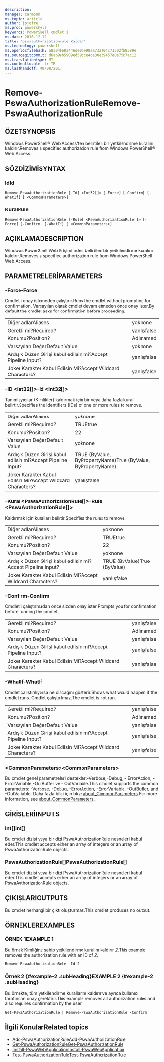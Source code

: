 ```yaml
---
description: 
manager: carmonm
ms.topic: article
author: jpjofre
ms.prod: powershell
keywords: PowerShell cmdlet'i
ms.date: 2016-12-12
title: "pswaauthorizationrule Kaldır"
ms.technology: powershell
ms.openlocfilehash: a8304b68a446de0be98aa732304c71302fb8389e
ms.sourcegitcommit: d6ab9ab5909ed59cce4ce30e29457e0e75c7ac12
ms.translationtype: MT
ms.contentlocale: tr-TR
ms.lasthandoff: 09/08/2017
---
```

# <a name="remove-pswaauthorizationrule"></a><span data-ttu-id="0ec34-103">Remove-PswaAuthorizationRule</span><span class="sxs-lookup"><span data-stu-id="0ec34-103">Remove-PswaAuthorizationRule</span></span>

## <a name="synopsis"></a><span data-ttu-id="0ec34-104">ÖZET</span><span class="sxs-lookup"><span data-stu-id="0ec34-104">SYNOPSIS</span></span>

<span data-ttu-id="0ec34-105">Windows PowerShell® Web Access'ten belirtilen bir yetkilendirme kuralını kaldırır.</span><span class="sxs-lookup"><span data-stu-id="0ec34-105">Removes a specified authorization rule from Windows PowerShell® Web Access.</span></span>

## <a name="syntax"></a><span data-ttu-id="0ec34-106">SÖZDİZİMİ</span><span class="sxs-lookup"><span data-stu-id="0ec34-106">SYNTAX</span></span>

### <a name="id"></a><span data-ttu-id="0ec34-107">Id</span><span class="sxs-lookup"><span data-stu-id="0ec34-107">Id</span></span>
```
Remove-PswaAuthorizationRule [-Id] <Int32[]> [-Force] [-Confirm] [-WhatIf] [ <CommonParameters>]
```

### <a name="rule"></a><span data-ttu-id="0ec34-108">Kural</span><span class="sxs-lookup"><span data-stu-id="0ec34-108">Rule</span></span>
```
Remove-PswaAuthorizationRule [-Rule] <PswaAuthorizationRule[]> [-Force] [-Confirm] [-WhatIf] [ <CommonParameters>]
```

## <a name="description"></a><span data-ttu-id="0ec34-109">AÇIKLAMA</span><span class="sxs-lookup"><span data-stu-id="0ec34-109">DESCRIPTION</span></span>

<span data-ttu-id="0ec34-110">Windows PowerShell Web Erişimi'nden belirtilen bir yetkilendirme kuralını kaldırır.</span><span class="sxs-lookup"><span data-stu-id="0ec34-110">Removes a specified authorization rule from Windows PowerShell Web Access.</span></span>

## <a name="parameters"></a><span data-ttu-id="0ec34-111">PARAMETRELERİ</span><span class="sxs-lookup"><span data-stu-id="0ec34-111">PARAMETERS</span></span>

### <a name="-force"></a><span data-ttu-id="0ec34-112">-Force</span><span class="sxs-lookup"><span data-stu-id="0ec34-112">-Force</span></span>

<span data-ttu-id="0ec34-113">Cmdlet'i onay istemeden çalıştırır.</span><span class="sxs-lookup"><span data-stu-id="0ec34-113">Runs the cmdlet without prompting for confirmation.</span></span> <span data-ttu-id="0ec34-114">Varsayılan olarak cmdlet devam etmeden önce onay ister.</span><span class="sxs-lookup"><span data-stu-id="0ec34-114">By default the cmdlet asks for confirmation before proceeding.</span></span>

|||  
|-|-|
| <span data-ttu-id="0ec34-115">Diğer adlar</span><span class="sxs-lookup"><span data-stu-id="0ec34-115">Aliases</span></span>                              | <span data-ttu-id="0ec34-116">yok</span><span class="sxs-lookup"><span data-stu-id="0ec34-116">none</span></span>                                 |
| <span data-ttu-id="0ec34-117">Gerekli mi?</span><span class="sxs-lookup"><span data-stu-id="0ec34-117">Required?</span></span>                            | <span data-ttu-id="0ec34-118">yanlış</span><span class="sxs-lookup"><span data-stu-id="0ec34-118">false</span></span>                                |
| <span data-ttu-id="0ec34-119">Konumu?</span><span class="sxs-lookup"><span data-stu-id="0ec34-119">Position?</span></span>                            | <span data-ttu-id="0ec34-120">Adlı</span><span class="sxs-lookup"><span data-stu-id="0ec34-120">named</span></span>                                |
| <span data-ttu-id="0ec34-121">Varsayılan Değer</span><span class="sxs-lookup"><span data-stu-id="0ec34-121">Default Value</span></span>                        | <span data-ttu-id="0ec34-122">yok</span><span class="sxs-lookup"><span data-stu-id="0ec34-122">none</span></span>                                 |
| <span data-ttu-id="0ec34-123">Ardışık Düzen Girişi kabul edilsin mi?</span><span class="sxs-lookup"><span data-stu-id="0ec34-123">Accept Pipeline Input?</span></span>               | <span data-ttu-id="0ec34-124">yanlış</span><span class="sxs-lookup"><span data-stu-id="0ec34-124">false</span></span>                                |
| <span data-ttu-id="0ec34-125">Joker Karakter Kabul Edilsin Mi?</span><span class="sxs-lookup"><span data-stu-id="0ec34-125">Accept Wildcard Characters?</span></span>          | <span data-ttu-id="0ec34-126">yanlış</span><span class="sxs-lookup"><span data-stu-id="0ec34-126">false</span></span>                                |

### <a name="-id-ltint32gt"></a><span data-ttu-id="0ec34-127">-ID &lt;Int32\[\]&gt;</span><span class="sxs-lookup"><span data-stu-id="0ec34-127">-Id &lt;Int32\[\]&gt;</span></span>

<span data-ttu-id="0ec34-128">Tanımlayıcılar (Kimlikler) kaldırmak için bir veya daha fazla kural belirtir.</span><span class="sxs-lookup"><span data-stu-id="0ec34-128">Specifies the identifiers (IDs) of one or more rules to remove.</span></span>

|||  
|-|-|
| <span data-ttu-id="0ec34-129">Diğer adlar</span><span class="sxs-lookup"><span data-stu-id="0ec34-129">Aliases</span></span>                              | <span data-ttu-id="0ec34-130">yok</span><span class="sxs-lookup"><span data-stu-id="0ec34-130">none</span></span>                                 |
| <span data-ttu-id="0ec34-131">Gerekli mi?</span><span class="sxs-lookup"><span data-stu-id="0ec34-131">Required?</span></span>                            | <span data-ttu-id="0ec34-132">TRUE</span><span class="sxs-lookup"><span data-stu-id="0ec34-132">true</span></span>                                 |
| <span data-ttu-id="0ec34-133">Konumu?</span><span class="sxs-lookup"><span data-stu-id="0ec34-133">Position?</span></span>                            | <span data-ttu-id="0ec34-134">2</span><span class="sxs-lookup"><span data-stu-id="0ec34-134">2</span></span>                                    |
| <span data-ttu-id="0ec34-135">Varsayılan Değer</span><span class="sxs-lookup"><span data-stu-id="0ec34-135">Default Value</span></span>                        | <span data-ttu-id="0ec34-136">yok</span><span class="sxs-lookup"><span data-stu-id="0ec34-136">none</span></span>                                 |
| <span data-ttu-id="0ec34-137">Ardışık Düzen Girişi kabul edilsin mi?</span><span class="sxs-lookup"><span data-stu-id="0ec34-137">Accept Pipeline Input?</span></span>               | <span data-ttu-id="0ec34-138">TRUE (ByValue, ByPropertyName)</span><span class="sxs-lookup"><span data-stu-id="0ec34-138">True (ByValue, ByPropertyName)</span></span>       |
| <span data-ttu-id="0ec34-139">Joker Karakter Kabul Edilsin Mi?</span><span class="sxs-lookup"><span data-stu-id="0ec34-139">Accept Wildcard Characters?</span></span>          | <span data-ttu-id="0ec34-140">yanlış</span><span class="sxs-lookup"><span data-stu-id="0ec34-140">false</span></span>                                |

### <a name="-rule-ltpswaauthorizationrulegt"></a><span data-ttu-id="0ec34-141">-Kural &lt;PswaAuthorizationRule\[\]&gt;</span><span class="sxs-lookup"><span data-stu-id="0ec34-141">-Rule &lt;PswaAuthorizationRule\[\]&gt;</span></span>

<span data-ttu-id="0ec34-142">Kaldırmak için kuralları belirtir.</span><span class="sxs-lookup"><span data-stu-id="0ec34-142">Specifies the rules to remove.</span></span>

|||  
|-|-|
| <span data-ttu-id="0ec34-143">Diğer adlar</span><span class="sxs-lookup"><span data-stu-id="0ec34-143">Aliases</span></span>                              | <span data-ttu-id="0ec34-144">yok</span><span class="sxs-lookup"><span data-stu-id="0ec34-144">none</span></span>                                 |
| <span data-ttu-id="0ec34-145">Gerekli mi?</span><span class="sxs-lookup"><span data-stu-id="0ec34-145">Required?</span></span>                            | <span data-ttu-id="0ec34-146">TRUE</span><span class="sxs-lookup"><span data-stu-id="0ec34-146">true</span></span>                                 |
| <span data-ttu-id="0ec34-147">Konumu?</span><span class="sxs-lookup"><span data-stu-id="0ec34-147">Position?</span></span>                            | <span data-ttu-id="0ec34-148">2</span><span class="sxs-lookup"><span data-stu-id="0ec34-148">2</span></span>                                    |
| <span data-ttu-id="0ec34-149">Varsayılan Değer</span><span class="sxs-lookup"><span data-stu-id="0ec34-149">Default Value</span></span>                        | <span data-ttu-id="0ec34-150">yok</span><span class="sxs-lookup"><span data-stu-id="0ec34-150">none</span></span>                                 |
| <span data-ttu-id="0ec34-151">Ardışık Düzen Girişi kabul edilsin mi?</span><span class="sxs-lookup"><span data-stu-id="0ec34-151">Accept Pipeline Input?</span></span>               | <span data-ttu-id="0ec34-152">TRUE (ByValue)</span><span class="sxs-lookup"><span data-stu-id="0ec34-152">True (ByValue)</span></span>                       |
| <span data-ttu-id="0ec34-153">Joker Karakter Kabul Edilsin Mi?</span><span class="sxs-lookup"><span data-stu-id="0ec34-153">Accept Wildcard Characters?</span></span>          | <span data-ttu-id="0ec34-154">yanlış</span><span class="sxs-lookup"><span data-stu-id="0ec34-154">false</span></span>                                |

### <a name="-confirm"></a><span data-ttu-id="0ec34-155">-Confirm</span><span class="sxs-lookup"><span data-stu-id="0ec34-155">-Confirm</span></span>

<span data-ttu-id="0ec34-156">Cmdlet'i çalıştırmadan önce sizden onay ister.</span><span class="sxs-lookup"><span data-stu-id="0ec34-156">Prompts you for confirmation before running the cmdlet.</span></span>

|||  
|-|-|
| <span data-ttu-id="0ec34-157">Gerekli mi?</span><span class="sxs-lookup"><span data-stu-id="0ec34-157">Required?</span></span>                            | <span data-ttu-id="0ec34-158">yanlış</span><span class="sxs-lookup"><span data-stu-id="0ec34-158">false</span></span>                                |
| <span data-ttu-id="0ec34-159">Konumu?</span><span class="sxs-lookup"><span data-stu-id="0ec34-159">Position?</span></span>                            | <span data-ttu-id="0ec34-160">Adlı</span><span class="sxs-lookup"><span data-stu-id="0ec34-160">named</span></span>                                |
| <span data-ttu-id="0ec34-161">Varsayılan Değer</span><span class="sxs-lookup"><span data-stu-id="0ec34-161">Default Value</span></span>                        | <span data-ttu-id="0ec34-162">yanlış</span><span class="sxs-lookup"><span data-stu-id="0ec34-162">false</span></span>                                |
| <span data-ttu-id="0ec34-163">Ardışık Düzen Girişi kabul edilsin mi?</span><span class="sxs-lookup"><span data-stu-id="0ec34-163">Accept Pipeline Input?</span></span>               | <span data-ttu-id="0ec34-164">yanlış</span><span class="sxs-lookup"><span data-stu-id="0ec34-164">false</span></span>                                |
| <span data-ttu-id="0ec34-165">Joker Karakter Kabul Edilsin Mi?</span><span class="sxs-lookup"><span data-stu-id="0ec34-165">Accept Wildcard Characters?</span></span>          | <span data-ttu-id="0ec34-166">yanlış</span><span class="sxs-lookup"><span data-stu-id="0ec34-166">false</span></span>                                |

### <a name="-whatif"></a><span data-ttu-id="0ec34-167">-WhatIf</span><span class="sxs-lookup"><span data-stu-id="0ec34-167">-WhatIf</span></span>

<span data-ttu-id="0ec34-168">Cmdlet çalıştırılıyorsa ne olacağını gösterir.</span><span class="sxs-lookup"><span data-stu-id="0ec34-168">Shows what would happen if the cmdlet runs.</span></span> <span data-ttu-id="0ec34-169">Cmdlet çalıştırılmaz.</span><span class="sxs-lookup"><span data-stu-id="0ec34-169">The cmdlet is not run.</span></span>

|||  
|-|-|
| <span data-ttu-id="0ec34-170">Gerekli mi?</span><span class="sxs-lookup"><span data-stu-id="0ec34-170">Required?</span></span>                            | <span data-ttu-id="0ec34-171">yanlış</span><span class="sxs-lookup"><span data-stu-id="0ec34-171">false</span></span>                                |
| <span data-ttu-id="0ec34-172">Konumu?</span><span class="sxs-lookup"><span data-stu-id="0ec34-172">Position?</span></span>                            | <span data-ttu-id="0ec34-173">Adlı</span><span class="sxs-lookup"><span data-stu-id="0ec34-173">named</span></span>                                |
| <span data-ttu-id="0ec34-174">Varsayılan Değer</span><span class="sxs-lookup"><span data-stu-id="0ec34-174">Default Value</span></span>                        | <span data-ttu-id="0ec34-175">yanlış</span><span class="sxs-lookup"><span data-stu-id="0ec34-175">false</span></span>                                |
| <span data-ttu-id="0ec34-176">Ardışık Düzen Girişi kabul edilsin mi?</span><span class="sxs-lookup"><span data-stu-id="0ec34-176">Accept Pipeline Input?</span></span>               | <span data-ttu-id="0ec34-177">yanlış</span><span class="sxs-lookup"><span data-stu-id="0ec34-177">false</span></span>                                |
| <span data-ttu-id="0ec34-178">Joker Karakter Kabul Edilsin Mi?</span><span class="sxs-lookup"><span data-stu-id="0ec34-178">Accept Wildcard Characters?</span></span>          | <span data-ttu-id="0ec34-179">yanlış</span><span class="sxs-lookup"><span data-stu-id="0ec34-179">false</span></span>                                |

### <a name="ltcommonparametersgt"></a><span data-ttu-id="0ec34-180">&lt;CommonParameters&gt;</span><span class="sxs-lookup"><span data-stu-id="0ec34-180">&lt;CommonParameters&gt;</span></span>

<span data-ttu-id="0ec34-181">Bu cmdlet genel parametreleri destekler:-Verbose,-Debug, - ErrorAction, - ErrorVariable,-OutBuffer ve - OutVariable.</span><span class="sxs-lookup"><span data-stu-id="0ec34-181">This cmdlet supports the common parameters: -Verbose, -Debug, -ErrorAction, -ErrorVariable, -OutBuffer, and -OutVariable.</span></span>
<span data-ttu-id="0ec34-182">Daha fazla bilgi için bkz: [about_CommonParameters](http://go.microsoft.com/fwlink/p/?LinkID=113216).</span><span class="sxs-lookup"><span data-stu-id="0ec34-182">For more information, see [about_CommonParameters](http://go.microsoft.com/fwlink/p/?LinkID=113216).</span></span>

## <a name="inputs"></a><span data-ttu-id="0ec34-183">GİRİŞLERİ</span><span class="sxs-lookup"><span data-stu-id="0ec34-183">INPUTS</span></span>

### <a name="int"></a><span data-ttu-id="0ec34-184">int\[\]</span><span class="sxs-lookup"><span data-stu-id="0ec34-184">int\[\]</span></span>

<span data-ttu-id="0ec34-185">Bu cmdlet dizisi veya bir dizi PswaAuthorizationRule nesneleri kabul eder.</span><span class="sxs-lookup"><span data-stu-id="0ec34-185">This cmdlet accepts either an array of integers or an array of PswaAuthorizationRule objects.</span></span>

### <a name="pswaauthorizationrule"></a><span data-ttu-id="0ec34-186">PswaAuthorizationRule\[\]</span><span class="sxs-lookup"><span data-stu-id="0ec34-186">PswaAuthorizationRule\[\]</span></span>

<span data-ttu-id="0ec34-187">Bu cmdlet dizisi veya bir dizi PswaAuthorizationRule nesneleri kabul eder.</span><span class="sxs-lookup"><span data-stu-id="0ec34-187">This cmdlet accepts either an array of integers or an array of PswaAuthorizationRule objects.</span></span>

## <a name="outputs"></a><span data-ttu-id="0ec34-188">ÇIKIŞLARI</span><span class="sxs-lookup"><span data-stu-id="0ec34-188">OUTPUTS</span></span>

<span data-ttu-id="0ec34-189">Bu cmdlet herhangi bir çıktı oluşturmaz.</span><span class="sxs-lookup"><span data-stu-id="0ec34-189">This cmdlet produces no output.</span></span>

## <a name="examples"></a><span data-ttu-id="0ec34-190">ÖRNEKLER</span><span class="sxs-lookup"><span data-stu-id="0ec34-190">EXAMPLES</span></span>

### <a name="example-1"></a><span data-ttu-id="0ec34-191">ÖRNEK 1</span><span class="sxs-lookup"><span data-stu-id="0ec34-191">EXAMPLE 1</span></span>

<span data-ttu-id="0ec34-192">Bu örnek Kimliğine sahip yetkilendirme kuralını kaldırır *2*.</span><span class="sxs-lookup"><span data-stu-id="0ec34-192">This example removes the authorization rule with an ID of *2*.</span></span>

```
Remove-PswaAuthorizationRule –Id 2
```

### <a name="example-2-example-2-subheading"></a><span data-ttu-id="0ec34-193">Örnek 2 {#example-2 .subHeading}</span><span class="sxs-lookup"><span data-stu-id="0ec34-193">EXAMPLE 2 {#example-2 .subHeading}</span></span>

<span data-ttu-id="0ec34-194">Bu örnekte, tüm yetkilendirme kurallarını kaldırır ve ayrıca kullanıcı tarafından onay gerektirir.</span><span class="sxs-lookup"><span data-stu-id="0ec34-194">This example removes all authorization rules and also requires confirmation by the user.</span></span>

```
Get-PswaAuthorizationRule | Remove-PswaAuthorizationRule -Confirm
```

## <a name="related-topics"></a><span data-ttu-id="0ec34-195">İlgili Konular</span><span class="sxs-lookup"><span data-stu-id="0ec34-195">Related topics</span></span>

- [<span data-ttu-id="0ec34-196">Add-PswaAuthorizationRule</span><span class="sxs-lookup"><span data-stu-id="0ec34-196">Add-PswaAuthorizationRule</span></span>](add-pswaauthorizationrule.md)
- [<span data-ttu-id="0ec34-197">Get-PswaAuthorizationRule</span><span class="sxs-lookup"><span data-stu-id="0ec34-197">Get-PswaAuthorizationRule</span></span>](get-pswaauthorizationrule.md)
- [<span data-ttu-id="0ec34-198">Install-PswaWebApplication</span><span class="sxs-lookup"><span data-stu-id="0ec34-198">Install-PswaWebApplication</span></span>](install-pswawebapplication.md)
- [<span data-ttu-id="0ec34-199">Test-PswaAuthorizationRule</span><span class="sxs-lookup"><span data-stu-id="0ec34-199">Test-PswaAuthorizationRule</span></span>](test-pswaauthorizationrule.md)
